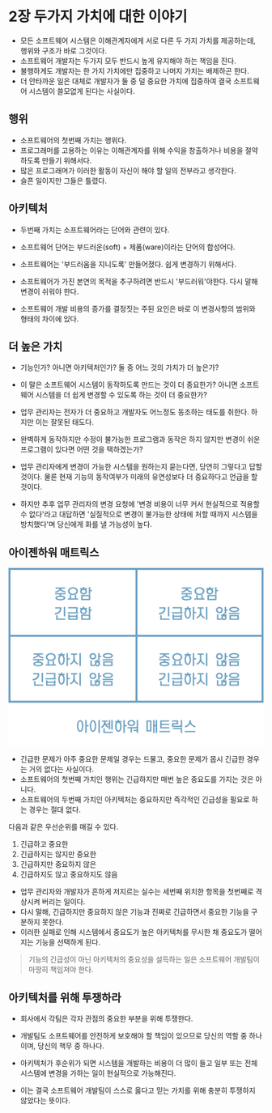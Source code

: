 # 2장 두가지 가치에 대한 이야기

* 모든 소프트웨어 시스템은 이해관계자에게 서로 다른 두 가지 가치를 제공하는데, 행위와 구조가 바로 그것이다. 
* 소프트웨어 개발자는 두가지 모두 반드시 높게 유지해야 하는 책임을 진다.
* 불행하게도 개발자는 한 가지 가치에만 집중하고 나머지 가치는 배제하곤 한다.
* 더 안타까운 일은 대체로 개발자가 둘 중 덜 중요한 가치에 집중하여 결국 소프트웨어 시스템이 쓸모없게 된다는 사실이다.



## 행위

* 소프트웨어의 첫번째 가치는 행위다.
* 프로그래머를 고용하는 이유는 이해관계자를 위해 수익을 창출하거나 비용을 절약하도록 만들기 위해서다.
* 많은 프로그래머가 이러한 활동이 자신이 해야 할 일의 전부라고 생각한다.
* 슬픈 일이지만 그들은 틀렸다.



## 아키텍처

* 두번째 가치는 소프트웨어라는 단어와 관련이 있다.

* 소프트웨어 단어는 부드러운(soft) + 제품(ware)이라는 단어의 합성어다.
* 소프트웨어는 '부드러움을 지니도록' 만들어졌다. 쉽게 변경하기 위해서다.
* 소프트웨어가 가진 본연의 목적을 추구하려면 반드시 '부드러워'야한다. 다시 말해 변경이 쉬워야 한다.
* 소프트웨어 개발 비용의 증가를 결정짓는 주된 요인은 바로 이 변경사항의 범위와 형태의 차이에 있다.



## 더 높은 가치

* 기능인가? 아니면 아키텍처인가? 둘 중 어느 것의 가치가 더 높은가?

* 이 말은 소프트웨어 시스템이 동작하도록 만드는 것이 더 중요한가? 아니면 소프트웨어 시스템을 더 쉽게 변경할 수 있도록 하는 것이 더 중요한가?

* 업무 관리자는 전자가 더 중요하고 개발자도 어느정도 동조하는 태도를 취한다. 하지만 이는 잘못된 태도다.

* 완벽하게 동작하지만 수정이 불가능한 프로그램과 동작은 하지 않지만 변경이 쉬운 프로그램이 있다면 어떤 것을 택하겠는가?

* 업무 관리자에게 변경이 가능한 시스템을 원하는지 묻는다면, 당연히 그렇다고 답할것이다. 물론 현재 기능의 동작여부가 미래의 유연성보다 더 중요하다고 언급을 할 것이다.

* 하지만 추후 업무 관리자의 변경 요청에 '변경 비용이 너무 커서 현실적으로 적용할 수 없다'라고 대답하면 '실질적으로 변경이 불가능한 상태에 처할 때까지 시스템을 방치했다'며 당신에게 화를 낼 가능성이 높다.



## 아이젠하워 매트릭스

![image-20201217071505207](chapter-02.assets/image-20201217071505207.png)

* 긴급한 문제가 아주 중요한 문제일 경우는 드물고, 중요한 문제가 몹시 긴급한 경우는 거의 없다는 사실이다.
* 소프트웨어의 첫번째 가치인 행위는 긴급하지만 매번 높은 중요도를 가지는 것은 아니다.
* 소프트웨어의 두번째 가치인 아키텍처는 중요하지만 즉각적인 긴급성을 필요로 하는 경우는 절대 없다.



다음과 같은 우선순위를 매길 수 있다.

1. 긴급하고 중요한
2. 긴급하지는 않지만 중요한
3. 긴급하지만 중요하지 않은
4. 긴급하지도 않고 중요하지도 않음

* 업무 관리자와 개발자가 흔하게 저지르는 실수는 세번째 위치한 항목을 첫번째로 격상시켜 버리는 일이다.
* 다시 말해, 긴급하지만 중요하지 않은 기능과 진짜로 긴급하면서 중요한 기능을 구분하지 못한다.
* 이러한 실패로 인해 시스템에서 중요도가 높은 아키텍처를 무시한 채 중요도가 떨어지는 기능을 선택하게 된다.

> 기능의 긴급성이 아닌 아키텍처의 중요성을 설득하는 일은 소프트웨어 개발팀이 마땅히 책임져야 한다.



## 아키텍처를 위해 투쟁하라

* 회사에서 각팀은 각자 관점의 중요한 부분을 위해 투쟁한다.

* 개발팀도 소프트웨어를 안전하게 보호해야 할 책임이 있으므로 당신의 역할 중 하나이며, 당신의 책무 중 하나다.
* 아키텍처가 후순위가 되면 시스템을 개발하는 비용이 더 많이 들고 일부 또는 전체 시스템에 변경을 가하는 일이 현실적으로 가능해진다.
* 이는 결국 소프트웨어 개발팀이 스스로 옳다고 믿는 가치를 위해 충분히 투쟁하지 않았다는 뜻이다.



